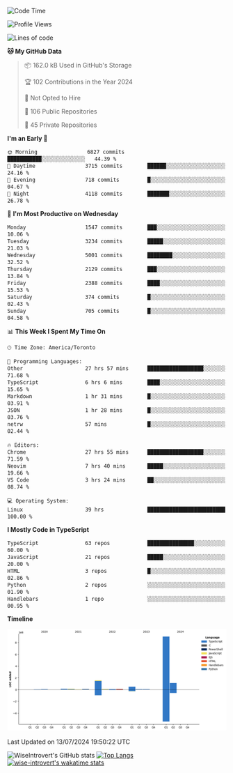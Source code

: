 <!--START_SECTION:waka-->
![Code Time](http://img.shields.io/badge/Code%20Time-1%2C897%20hrs%2020%20mins-blue)

![Profile Views](http://img.shields.io/badge/Profile%20Views-0-blue)

![Lines of code](https://img.shields.io/badge/From%20Hello%20World%20I%27ve%20Written-12.9%20million%20lines%20of%20code-blue)

**🐱 My GitHub Data** 

> 📦 162.0 kB Used in GitHub's Storage 
 > 
> 🏆 102 Contributions in the Year 2024
 > 
> 🚫 Not Opted to Hire
 > 
> 📜 106 Public Repositories 
 > 
> 🔑 45 Private Repositories 
 > 
**I'm an Early 🐤** 

```text
🌞 Morning                6827 commits        ███████████░░░░░░░░░░░░░░   44.39 % 
🌆 Daytime                3715 commits        ██████░░░░░░░░░░░░░░░░░░░   24.16 % 
🌃 Evening                718 commits         █░░░░░░░░░░░░░░░░░░░░░░░░   04.67 % 
🌙 Night                  4118 commits        ███████░░░░░░░░░░░░░░░░░░   26.78 % 
```
📅 **I'm Most Productive on Wednesday** 

```text
Monday                   1547 commits        ███░░░░░░░░░░░░░░░░░░░░░░   10.06 % 
Tuesday                  3234 commits        █████░░░░░░░░░░░░░░░░░░░░   21.03 % 
Wednesday                5001 commits        ████████░░░░░░░░░░░░░░░░░   32.52 % 
Thursday                 2129 commits        ███░░░░░░░░░░░░░░░░░░░░░░   13.84 % 
Friday                   2388 commits        ████░░░░░░░░░░░░░░░░░░░░░   15.53 % 
Saturday                 374 commits         █░░░░░░░░░░░░░░░░░░░░░░░░   02.43 % 
Sunday                   705 commits         █░░░░░░░░░░░░░░░░░░░░░░░░   04.58 % 
```


📊 **This Week I Spent My Time On** 

```text
🕑︎ Time Zone: America/Toronto

💬 Programming Languages: 
Other                    27 hrs 57 mins      ██████████████████░░░░░░░   71.68 % 
TypeScript               6 hrs 6 mins        ████░░░░░░░░░░░░░░░░░░░░░   15.65 % 
Markdown                 1 hr 31 mins        █░░░░░░░░░░░░░░░░░░░░░░░░   03.91 % 
JSON                     1 hr 28 mins        █░░░░░░░░░░░░░░░░░░░░░░░░   03.76 % 
netrw                    57 mins             █░░░░░░░░░░░░░░░░░░░░░░░░   02.44 % 

🔥 Editors: 
Chrome                   27 hrs 55 mins      ██████████████████░░░░░░░   71.59 % 
Neovim                   7 hrs 40 mins       █████░░░░░░░░░░░░░░░░░░░░   19.66 % 
VS Code                  3 hrs 24 mins       ██░░░░░░░░░░░░░░░░░░░░░░░   08.74 % 

💻 Operating System: 
Linux                    39 hrs              █████████████████████████   100.00 % 
```

**I Mostly Code in TypeScript** 

```text
TypeScript               63 repos            ███████████████░░░░░░░░░░   60.00 % 
JavaScript               21 repos            █████░░░░░░░░░░░░░░░░░░░░   20.00 % 
HTML                     3 repos             █░░░░░░░░░░░░░░░░░░░░░░░░   02.86 % 
Python                   2 repos             ░░░░░░░░░░░░░░░░░░░░░░░░░   01.90 % 
Handlebars               1 repo              ░░░░░░░░░░░░░░░░░░░░░░░░░   00.95 % 
```



**Timeline**

![Lines of Code chart](https://raw.githubusercontent.com/wise-introvert/wise-introvert/master/assets/bar_graph.png)


 Last Updated on 13/07/2024 19:50:22 UTC
<!--END_SECTION:waka-->

![WiseIntrovert's GitHub stats](https://github-readme-stats.vercel.app/api?username=wise-introvert&count_private=true&show_icons=true)
[![Top Langs](https://github-readme-stats.vercel.app/api/top-langs/?username=wise-introvert&langs_count=10)](https://github.com/anuraghazra/github-readme-stats)
[![wise-introvert's wakatime stats](https://github-readme-stats.vercel.app/api/wakatime?username=wiseintrovert)](https://github.com/anuraghazra/github-readme-stats)
